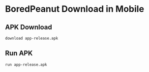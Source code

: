 # BoredPeanut Download in Mobile

## APK Download 
```
download app-release.apk
```
  
## Run APK
```
run app-release.apk
```
